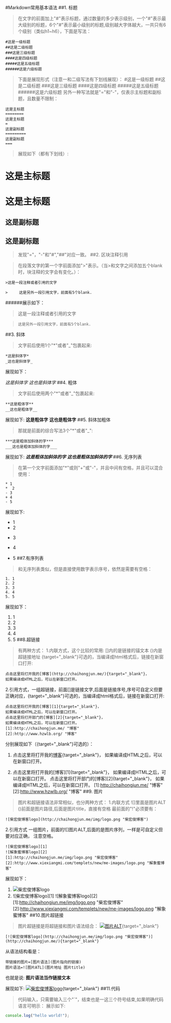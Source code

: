 #Markdown常用基本语法
##1. 标题
>在文字的前面加上"#"表示标题，通过数量的多少表示级别，一个"#"表示最大级别的标题，6个"#"表示最小级别的标题,级别越大字体越大，一共只有6个级别（类似h1~h6），下面是写法：

```
#这是一级标题
##这是二级标题
###这是三级标题
####这是四级标题
#####这是五级标题
######这是六级标题
```
>下面是展现形式（注意一和二级写法有下划线展现）：
#这是一级标题
##这是二级标题
###这是三级标题
####这是四级标题
#####这是五级标题
######这是六级标题
>另外一种写法就是"="和"-"，仅表示主标题和副标题，且数量不限制：
```
这是主标题
========
这是主标题
=
这是副标题
=========
这是副标题
===
```
>展现如下（都有下划线）:

这是主标题
========
这是主标题
==
这是副标题
-----------------
这是副标题
-
>发现"="，"-"和"#","##"对应一致。
##2. 区块注释引用

>  在段落文字的第一个字前面添加">"表示。（当>和文字之间添加五个blank时，块注释的文字会有变化。）：
```
>这是一段注释或者引用的文字

>     这是另外一段引用文字，前面有5个blank.
```
######展示如下：
>这是一段注释或者引用的文字


>     这是另外一段引用文字，前面有5个blank.
##3. 斜体
>文字前后使用1个"*"或者"_"包裹起来:
```
*这是斜体字*
_这也是斜体字_
```
展现如下：

*这是斜体字*
_这也是斜体字_
##4. 粗体
>文字前后使用两个"*"或者"_"包裹起来:
```
**这是粗体字**
__这也是粗体字__
```
展现如下:
**这是粗体字**
__这也是粗体字__
##5. 斜体加粗体
>那就是前面的综合写法3个"*"或者"_":
```
***这是粗体加斜体的字***
___这也是粗体加斜体的字___
```
展现如下:
***这是粗体加斜体的字***
___这也是粗体加斜体的字___
##6. 无序列表
>在第一个文字前面添加"*"或则"+"或"-"，并且中间有空格，并且可以混合使用：
```
* 1
*  2
- 3
+ 4
- 5
```
展现如下:

* 1
*  2
- 3
+ 4
- 5
##7.有序列表
>和无序列表类似，但是直接使用数字表示序号，依然是需要有空格：
```
1. 1
2. 2
3. 3
4. 4
5. 5
``` 
展现如下：

1. 1
2. 2
3. 3
4. 4
5. 5
##8.超链接
>有两种方式：
1.内联方式，这个比较的常用:
[]内的是链接的锚文本
()内是超链接地址
{target="_blank"}可选的，当编译成html格式后，链接在新窗口打开:
```
点击这里将打开我的[博客](http://chaihongjun.me/){target="_blank"}，
如果编译成HTML之后，可以在新窗口打开。
```
2.引用方式，一组超链接，前面[]是链接文字,后面是链接序号,序号可自定义但要正确对应，{target="_blank"}可选的，当编译成html格式后，链接在新窗口打开:
```
点击这里将打开我的[博客][1]{target="_blank"}，
如果编译成HTML之后，可以在新窗口打开。
点击这里将打开部门的[博客][2]{target="_blank"}，
如果编译成HTML之后，可以在新窗口打开。
[1]:http://chaihongjun.me/ "博客"
[2]:http://www.hzwlb.org/ "博客"
``` 
分别展现如下（{target="_blank"}可选的）：

1. 点击这里将打开我的[博客](http://chaihongjun.me/){target="_blank"}，
如果编译成HTML之后，可以在新窗口打开。

2. 点击这里将打开我的[博客][1]{target="_blank"}，
如果编译成HTML之后，可以在新窗口打开。
点击这里将打开部门的[博客][2]{target="_blank"}，
如果编译成HTML之后，可以在新窗口打开。
[1]:http://chaihongjun.me/ "博客"
[2]:http://www.hzwlb.org/ "博客"
##9. 图片
>图片和超链接语法非常相似，也分两种方式：
1.内联方式
![]里面是图片ALT
()前面是图片路径,后面是图片title，直接有空格
最前面的"!"必须要有：
```
![柴宏俊博客logo](http://chaihongjun.me/img/logo.png "柴宏俊博客")
```
2.引用方式
一组图片，前面的![]图片ALT,后面的是图片序列，一样是可自定义但要对应正确，
注意空格。
```
![柴宏俊博客logo][1]
![解象蜜博客logo][2]
[1]:http://chaihongjun.me/img/logo.png "柴宏俊博客"
[2]:http://www.xiexiangmi.com/templets/new/me-images/logo.png "解象蜜博客"
```
展现如下：

1. ![柴宏俊博客logo](http://chaihongjun.me/img/logo.png "柴宏俊博客")
2. ![柴宏俊博客logo][1]
![解象蜜博客logo][2]
[1]:http://chaihongjun.me/img/logo.png "柴宏俊博客"
[2]:http://www.xiexiangmi.com/templets/new/me-images/logo.png "解象蜜博客"
##10.图片超链接
>图片超链接是将超链接和图片语法结合：
[![图片ALT](图片地址 "title")](你的链接地址){target="_blank"}
```
[![柴宏俊博客logo](http://chaihongjun.me/img/logo.png "柴宏俊博客")](http://chaihongjun.me/){target="_blank"}
```
从语法结构看是：
```
带链接的图片=[图片语法](图片指向的链接)
图片语法=![图片ATL](图片地址 图片title)
```
也就是说:
**图片语法当作链接文本**


展现如下:
[![柴宏俊博客logo](http://chaihongjun.me/img/logo.png "柴宏俊博客")](http://chaihongjun.me/){target="_blank"}
##11.代码 

>代码输入，只需要输入三个"`"，结束也是一这三个符号结束,如果明确代码语言可明示：
展示如下:

```javascript
console.log("hello world!");
```
